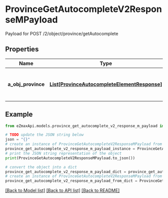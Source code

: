 # ProvinceGetAutocompleteV2ResponseMPayload

Payload for POST /2/object/province/getAutocomplete

## Properties

Name | Type | Description | Notes
------------ | ------------- | ------------- | -------------
**a_obj_province** | [**List[ProvinceAutocompleteElementResponse]**](ProvinceAutocompleteElementResponse.md) | An array of Province autocomplete element response. | 

## Example

```python
from eZmaxApi.models.province_get_autocomplete_v2_response_m_payload import ProvinceGetAutocompleteV2ResponseMPayload

# TODO update the JSON string below
json = "{}"
# create an instance of ProvinceGetAutocompleteV2ResponseMPayload from a JSON string
province_get_autocomplete_v2_response_m_payload_instance = ProvinceGetAutocompleteV2ResponseMPayload.from_json(json)
# print the JSON string representation of the object
print(ProvinceGetAutocompleteV2ResponseMPayload.to_json())

# convert the object into a dict
province_get_autocomplete_v2_response_m_payload_dict = province_get_autocomplete_v2_response_m_payload_instance.to_dict()
# create an instance of ProvinceGetAutocompleteV2ResponseMPayload from a dict
province_get_autocomplete_v2_response_m_payload_from_dict = ProvinceGetAutocompleteV2ResponseMPayload.from_dict(province_get_autocomplete_v2_response_m_payload_dict)
```
[[Back to Model list]](../README.md#documentation-for-models) [[Back to API list]](../README.md#documentation-for-api-endpoints) [[Back to README]](../README.md)


